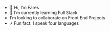 - 👋 Hi, I’m Fares
- 🌱 I’m currently learning Full Stack 
-   I’m looking to collaborate on Front End Projects
- ⚡ Fun fact: I speak four languages

<!---
Geresuss/Geresuss is a ✨ special ✨ repository because its `README.md` (this file) appears on your GitHub profile.
You can click the Preview link to take a look at your changes.
--->
